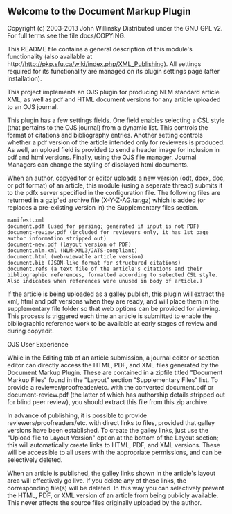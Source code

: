 Welcome to the Document Markup Plugin
--------------------------------------
Copyright (c) 2003-2013 John Willinsky
Distributed under the GNU GPL v2. For full terms see the file docs/COPYING.

This README file contains a general description of this module's functionality (also available at http://http://pkp.sfu.ca/wiki/index.php/XML_Publishing).  All settings required for its functionality are managed on its plugin settings page (after installation).

This project implements an OJS plugin for producing NLM standard article XML, as well as pdf and HTML document versions for any article uploaded to an OJS journal.

This plugin has a few settings fields. One field enables selecting a CSL style (that pertains to the OJS journal) from a dynamic list. This controls the format of citations and bibliography entries. Another setting controls whether a pdf version of the article intended only for reviewers is produced. As well, an upload field is provided to send a header image for inclusion in pdf and html versions. Finally, using the OJS file manager, Journal Managers can change the styling of displayed html documents.

When an author, copyeditor or editor uploads a new version (odt, docx, doc, or pdf format) of an article, this module (using a separate thread) submits it to the pdfx server specified in the configuration file. The following files are returned in a gzip'ed archive file (X-Y-Z-AG.tar.gz) which is added (or replaces a pre-existing version in) the Supplementary files section.

 	manifest.xml
 	document.pdf (used for parsing; generated if input is not PDF)
	document-review.pdf (included for reviewers only, it has 1st page author information stripped out)
 	document-new.pdf (layout version of PDF)
	document.nlm.xml (NLM-XML3/JATS-compliant)
	document.html (web-viewable article version)
	document.bib (JSON-like format for structured citations)
	document.refs (a text file of the article's citations and their bibliographic references, formatted according to selected CSL style. Also indicates when references were unused in body of article.)

If the article is being uploaded as a galley publish, this plugin will extract the xml, html and pdf versions when they are ready, and will place them in the supplementary file folder so that web options can be provided for viewing.
This process is triggered each time an article is submitted to enable the bibliographic reference work to be available at early stages of review and during copyedit.

OJS User Experience

While in the Editing tab of an article submission, a journal editor or section editor can directly access the HTML, PDF, and XML files generated by the Document Markup Plugin. These are contained in a zipfile titled "Document Markup Files" found in the "Layout" section "Supplementary Files" list. To provide a reviewer/proofreader/etc. with the converted document.pdf or document-review.pdf (the latter of which has authorship details stripped out for blind peer review), you should extract this file from this zip archive.

In advance of publishing, it is possible to provide reviewers/proofreaders/etc. with direct links to files, provided that galley versions have been established. To create the galley links, just use the "Upload file to Layout Version" option at the bottom of the Layout section; this will automatically create links to HTML, PDF, and XML versions. These will be accessible to all users with the appropriate permissions, and can be selectively deleted.

When an article is published, the galley links shown in the article's layout area will effectively go live. If you delete any of these links, the corresponding file(s) will be deleted. In this way you can selectively prevent the HTML, PDF, or XML version of an article from being publicly available. This never affects the source files originally uploaded by the author.